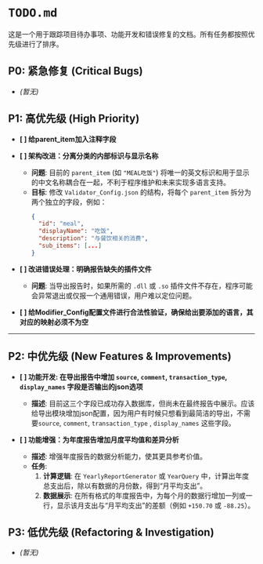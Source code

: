 

# **`TODO.md`**

这是一个用于跟踪项目待办事项、功能开发和错误修复的文档。所有任务都按照优先级进行了排序。

## P0: 紧急修复 (Critical Bugs)

  * *(暂无)*

## P1: 高优先级 (High Priority)
  * **[ ] 给parent_item加入注释字段**

  * **[ ] 架构改进：分离分类的内部标识与显示名称**

      * **问题**: 目前的 `parent_item` (如 `"MEAL吃饭"`) 将唯一的英文标识和用于显示的中文名称耦合在一起，不利于程序维护和未来实现多语言支持。
      * **目标**: 修改 `Validator_Config.json` 的结构，将每个 `parent_item` 拆分为两个独立的字段，例如：
        ```json
        {
          "id": "meal",
          "displayName": "吃饭",
          "description": "与餐饮相关的消费",
          "sub_items": [...]
        }
        ```

  * **[ ] 改进错误处理：明确报告缺失的插件文件**

      * **问题**: 当导出报告时，如果所需的 `.dll` 或 `.so` 插件文件不存在，程序可能会异常退出或仅报一个通用错误，用户难以定位问题。
* **[ ] 给Modifier_Config配置文件进行合法性验证，确保给出要添加的语言，其对应的映射必须不为空**
-----

## P2: 中优先级 (New Features & Improvements)

  * **[ ] 功能开发: 在导出报告中增加 `source`, `comment`, `transaction_type`,  `display_names` 字段是否输出的json选项**

      * **描述**: 目前这三个字段已成功存入数据库，但尚未在最终报告中展示。应该给导出模块增加json配置，因为用户有时候只想看到最简洁的导出，不需要`source`, `comment`, `transaction_type` ,  `display_names` 这些字段。


  * **[ ] 功能增强：为年度报告增加月度平均值和差异分析**

      * **描述**: 增强年度报告的数据分析能力，使其更具参考价值。
      * **任务**:
        1.  **计算逻辑**: 在 `YearlyReportGenerator` 或 `YearQuery` 中，计算出年度总支出后，除以有数据的月份数，得到“月平均支出”。
        2.  **数据展示**: 在所有格式的年度报告中，为每个月的数据行增加一列或一行，显示该月支出与“月平均支出”的差额（例如 `+150.70` 或 `-88.25`）。

## P3: 低优先级 (Refactoring & Investigation)

  * *(暂无)*